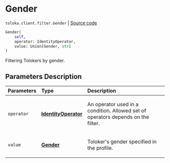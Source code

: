 # Gender
`toloka.client.filter.Gender` | [Source code](https://github.com/Toloka/toloka-kit/blob/v1.1.3/src/client/filter.py#L248)

```python
Gender(
    self,
    operator: IdentityOperator,
    value: Union[Gender, str]
)
```

Filtering Tolokers by gender.

## Parameters Description

| Parameters | Type | Description |
| :----------| :----| :-----------|
`operator`|**[IdentityOperator](toloka.client.primitives.operators.IdentityOperator.md)**|<p>An operator used in a condition. Allowed set of operators depends on the filter.</p>
`value`|**[Gender](toloka.client.filter.Gender.Gender.md)**|<p>Toloker&#x27;s gender specified in the profile.</p>
